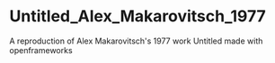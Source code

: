 # Untitled_Alex_Makarovitsch_1977
A reproduction of Alex Makarovitsch's 1977 work Untitled made with openframeworks
